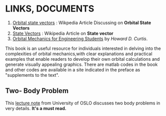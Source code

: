 
# LINKS, DOCUMENTS #

1) [Orbital state vectors](https://en.wikipedia.org/wiki/Orbital_state_vectors) : Wikpedia Article Discussing on **Orbital State Vectors**
2) [State Vectors](https://en.wikipedia.org/wiki/State_vector_(navigation)) : Wikipedia Article on **State vector**
3) [Orbital Mechanics for Engineering Students](http://www.nssc.ac.cn/wxzygx/weixin/201607/P020160718380095698873.pdf) by *Howard D. Curtis*.

This book is an useful resource for individuals interested in delving into the complexities of orbital mechanics,with 
clear explanations and practical examples
that enable readers to develop their own orbital calculations and generate visually appealing graphics.
There are matlab codes in the book and other codes are available in a site indicated in the 
preface as "supplements to the text".


## Two- Body Problem ##

This [lecture note](https://www.uio.no/studier/emner/matnat/astro/nedlagte-emner/AST1100/h13/undervisningsmateriale/ast1100-fullstendig.pdf) from University of OSLO discusses two body problems in very details.
 **It's a must read.**
